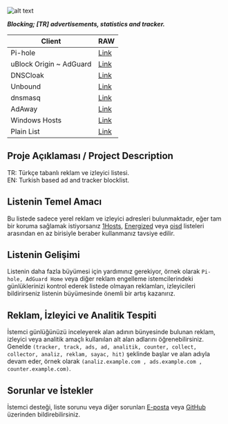 ![alt text](https://github.com/saurane/Turkish-Blocklist/blob/master/banner.png)

***Blocking; [TR] advertisements, statistics and tracker.***


| Client | RAW |
| ------------ | ------------ |
| Pi-hole | [Link](https://raw.githubusercontent.com/saurane/Turkish-Blocklist/master/Blocklist/domains.txt "Link") |
| uBlock Origin ~ AdGuard | [Link](https://raw.githubusercontent.com/saurane/Turkish-Blocklist/master/Blocklist/adblock.txt "Link") |
| DNSCloak | [Link](https://raw.githubusercontent.com/saurane/Turkish-Blocklist/master/Blocklist/wildcards.txt "Link") |
| Unbound | [Link](https://raw.githubusercontent.com/saurane/Turkish-Blocklist/master/Blocklist/unbound.conf "Link") |
| dnsmasq | [Link](https://raw.githubusercontent.com/saurane/Turkish-Blocklist/master/Blocklist/dnsmasq.conf "Link") |
| AdAway | [Link](https://raw.githubusercontent.com/saurane/Turkish-Blocklist/master/Blocklist/hosts.txt "Link") |
| Windows Hosts | [Link](https://raw.githubusercontent.com/saurane/Turkish-Blocklist/master/Blocklist/hosts.win "Link") |
| Plain List | [Link](https://raw.githubusercontent.com/saurane/Turkish-Blocklist/master/Blocklist/plain.txt "Link") |

## Proje Açıklaması / Project Description
TR: Türkçe tabanlı reklam ve izleyici listesi.<br/>
EN: Turkish based ad and tracker blocklist.

## Listenin Temel Amacı
Bu listede sadece yerel reklam ve izleyici adresleri bulunmaktadır, eğer tam bir koruma sağlamak istiyorsanız [1Hosts](https://github.com/badmojr/1Hosts), [Energized](https://github.com/EnergizedProtection/block) veya [oisd](https://github.com/ookangzheng/dbl-oisd-nl) listeleri arasından en az birisiyle beraber kullanmanız tavsiye edilir.

## Listenin Gelişimi
Listenin daha fazla büyümesi için yardımınız gerekiyor, örnek olarak `Pi-hole, AdGuard Home` veya diğer reklam engelleme istemcilerindeki günlüklerinizi kontrol ederek listede olmayan reklamları, izleyicileri bildirirseniz listenin büyümesinde önemli bir artış kazanırız.

## Reklam, İzleyici ve Analitik Tespiti
İstemci günlüğünüzü inceleyerek alan adının bünyesinde bulunan reklam, izleyici veya analitik amaçlı kullanılan alt alan adlarını öğrenebilirsiniz. Genelde `(tracker, track, ads, ad, analitik, counter, collect, collector, analiz, reklam, sayac, hit)` şeklinde başlar ve alan adıyla devam eder, örnek olarak `(analiz.example.com , ads.example.com , counter.example.com)`.

## Sorunlar ve İstekler
İstemci desteği, liste sorunu veya diğer sorunları [E-posta](mailto:saurane@protonmail.com) veya [GitHub](https://github.com/saurane/Turkish-Blocklist/issues) üzerinden bildirebilirsiniz.
